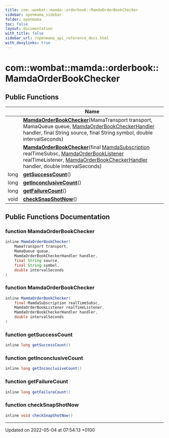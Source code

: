 ```yaml
---
title: com::wombat::mamda::orderbook::MamdaOrderBookChecker
sidebar: openmama_sidebar
folder: openmama
toc: false
layout: documentation
with_title: false
sidebar_url: /openmama_api_reference_docs.html
with_doxylinks: true
---
```


# com::wombat::mamda::orderbook::MamdaOrderBookChecker





## Public Functions

|                | Name           |
| -------------- | -------------- |
| | **[MamdaOrderBookChecker](classcom_1_1wombat_1_1mamda_1_1orderbook_1_1MamdaOrderBookChecker.html#function-mamdaorderbookchecker)**(MamaTransport transport, MamaQueue queue, [MamdaOrderBookCheckerHandler](interfacecom_1_1wombat_1_1mamda_1_1orderbook_1_1MamdaOrderBookCheckerHandler.html) handler, final String source, final String symbol, double intervalSeconds) |
| | **[MamdaOrderBookChecker](classcom_1_1wombat_1_1mamda_1_1orderbook_1_1MamdaOrderBookChecker.html#function-mamdaorderbookchecker)**(final [MamdaSubscription](classcom_1_1wombat_1_1mamda_1_1MamdaSubscription.html) realTimeSubsc, [MamdaOrderBookListener](classcom_1_1wombat_1_1mamda_1_1orderbook_1_1MamdaOrderBookListener.html) realTimeListener, [MamdaOrderBookCheckerHandler](interfacecom_1_1wombat_1_1mamda_1_1orderbook_1_1MamdaOrderBookCheckerHandler.html) handler, double intervalSeconds) |
| long | **[getSuccessCount](classcom_1_1wombat_1_1mamda_1_1orderbook_1_1MamdaOrderBookChecker.html#function-getsuccesscount)**() |
| long | **[getInconclusiveCount](classcom_1_1wombat_1_1mamda_1_1orderbook_1_1MamdaOrderBookChecker.html#function-getinconclusivecount)**() |
| long | **[getFailureCount](classcom_1_1wombat_1_1mamda_1_1orderbook_1_1MamdaOrderBookChecker.html#function-getfailurecount)**() |
| void | **[checkSnapShotNow](classcom_1_1wombat_1_1mamda_1_1orderbook_1_1MamdaOrderBookChecker.html#function-checksnapshotnow)**() |

## Public Functions Documentation

### function MamdaOrderBookChecker

```java
inline MamdaOrderBookChecker(
    MamaTransport transport,
    MamaQueue queue,
    MamdaOrderBookCheckerHandler handler,
    final String source,
    final String symbol,
    double intervalSeconds
)
```


### function MamdaOrderBookChecker

```java
inline MamdaOrderBookChecker(
    final MamdaSubscription realTimeSubsc,
    MamdaOrderBookListener realTimeListener,
    MamdaOrderBookCheckerHandler handler,
    double intervalSeconds
)
```


### function getSuccessCount

```java
inline long getSuccessCount()
```


### function getInconclusiveCount

```java
inline long getInconclusiveCount()
```


### function getFailureCount

```java
inline long getFailureCount()
```


### function checkSnapShotNow

```java
inline void checkSnapShotNow()
```


-------------------------------

Updated on 2022-05-04 at 07:54:13 +0100